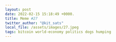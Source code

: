 ```yaml
---
layout: post
date: 2022-02-15 15:18:49 +0000.
title: Meme #27
twitter_author: "@kit_sats"
local_file: /assets/images/27.jpeg
tags: bitcoin world-economy politics dogs humping
---
```

